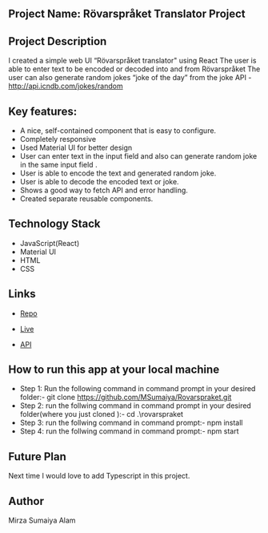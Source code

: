 ## Project Name: Rövarspråket Translator Project 

## Project Description

I created a simple web UI “Rövarspråket translator" using React
The user is able to enter text to be encoded or decoded into and from Rövarspråket
The user can also generate random jokes “joke of the day” from the joke API - http://api.icndb.com/jokes/random

## Key features:

- A nice, self-contained component that is easy to configure.
- Completely responsive 
- Used Material UI for better design
- User can enter text in the input field and also can generate random joke in the same input field .
- User is able to encode the text and generated random joke.
- User is able to decode the encoded text or joke.
- Shows a good way to fetch API and error handling.
- Created separate reusable components.

## Technology Stack
- JavaScript(React)
- Material UI
- HTML
- CSS
## Links

- [Repo](https://github.com/MSumaiya/Rovarspraket "Rovarspraket Repo")

- [Live](https://rovarspraket-translator.netlify.app/ "Live View")

- [API](http://api.icndb.com/jokes/random "API")

## How to run this app at your local machine
- Step 1: Run the following command in command prompt in your desired folder:- git clone https://github.com/MSumaiya/Rovarspraket.git
- Step 2: run the follwing command in command prompt in your desired folder(where you just cloned ):- cd .\rovarspraket
- Step 3: run the follwing command in command prompt:- npm install
- Step 4: run the follwing command in command prompt:- npm start

## Future Plan 
Next time I would love to add Typescript in this project.
 
## Author
Mirza Sumaiya Alam
